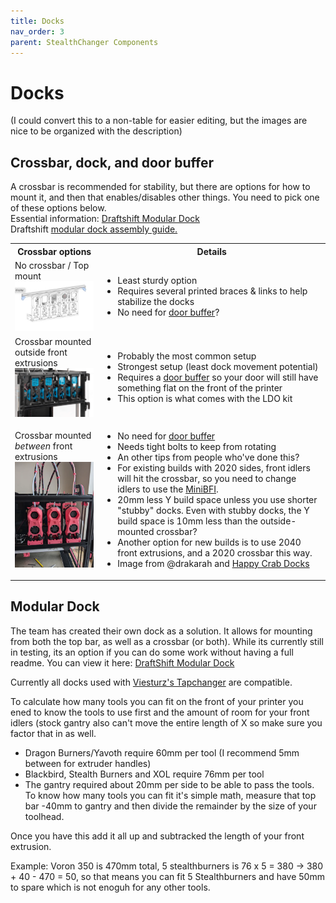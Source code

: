 ```yaml
---
title: Docks
nav_order: 3
parent: StealthChanger Components
---
```

<!-- Use the page layout at TOC.md:  https://github.com/sdylewski/StealthChanger/blob/main/docs/TOC.md -->
# Docks

(I could convert this to a non-table for easier editing, but the images are nice to be organized with the description)

## Crossbar, dock, and door buffer
A crossbar is recommended for stability, but there are options for how to mount it, and then that enables/disables other things.  You need to pick one of these options below.
<br>Essential information: <a href="https://github.com/DraftShift/ModularDock">Draftshift Modular Dock</a>
<br>Draftshift <a href="https://github.com/DraftShift/ModularDock/blob/main/Manual/ModularDock_Assembly_Guide.pdf">modular dock assembly guide.</a>
<table>
<tr><th>Crossbar options</th><th>Details</th></tr>
<tr><td>No crossbar / Top mount<br>
		<img src="../media/Dock/Dock_top_mount.png" width=200></td><td>
			<ul><li>Least sturdy option</li>
			<li>Requires several printed braces & links to help stabilize the docks</li>
			<li>No need for <a href="https://github.com/DraftShift/DoorBuffer">door buffer</a>?</li>
		</ul></td></tr>
	<tr><td>Crossbar mounted outside front extrusions<br>
		<img src="../media/Dock/LDO_Dock.png" width=200></td><td>
			<ul><li>Probably the most common setup</li>
				<li>Strongest setup (least dock movement potential)</li>
			<li>Requires a <a href="https://github.com/DraftShift/DoorBuffer">door buffer</a> so your door will still have something flat on the front of the printer</li>
			<li>This option is what comes with the LDO kit</li>
		</ul></td></tr>
	<tr><td>Crossbar mounted <em>between</em> front extrusions<br>
		<img src="../media/Dock/Dock_crabby.png" width=200></td><td>
			<ul><li>No need for <a href="https://github.com/DraftShift/DoorBuffer">door buffer</a></li>
         <li>Needs tight bolts to keep from rotating</li>
         <li>An other tips from people who've done this?</li>
         <li>For existing builds with 2020 sides, front idlers will hit the crossbar, so you need to change idlers to use the <a href="https://github.com/DraftShift/StealthChanger/tree/main/UserMods/BT123/MiniBFI%20%2B%20MicroBFI">MiniBFI</a>.</li>
			<li>20mm less Y build space unless you use shorter "stubby" docks.  Even with stubby docks, the Y build space is 10mm less than the outside-mounted crossbar?</li>
         <li>Another option for new builds is to use 2040 front extrusions, and a 2020 crossbar this way.</li>
			<li>Image from @drakarah and <a href="https://www.printables.com/model/994635-stealthchanger-stealthburner-minimal-docks-aka-hap/comments">Happy Crab Docks</a></li>
		</ul></td></tr>
   
</table>

## Modular Dock

The team has created their own dock as a solution. It allows for mounting from both the top bar, as well as a crossbar (or both). While its currently still in testing, its an option if you can do some work without having a full readme. You can view it here: [DraftShift Modular Dock](https://github.com/DraftShift/ModularDock)

Currently all docks used with [Viesturz's Tapchanger](https://github.com/viesturz/tapchanger) are compatible.

To calculate how many tools you can fit on the front of your printer you ened to know the tools to use first and the amount of room for your front idlers (stock gantry also can't move the entire length of X so make sure you factor that in as well.

   - Dragon Burners/Yavoth require 60mm per tool (I recommend 5mm between for extruder handles)
   - Blackbird, Stealth Burners and XOL require 76mm per tool
   - The gantry required about 20mm per side to be able to pass the tools.  To know how many tools you can fit it's simple math, measure that top bar -40mm to gantry and then divide the remainder by the size of your toolhead.

Once you have this add it all up and subtracked the length of your front extrusion.

Example: Voron 350 is 470mm total, 5 stealthburners is 76 x 5 = 380 -> 380 + 40 - 470 = 50, so that means you can fit 5 Stealthburners and have 50mm to spare which is not enoguh for any other tools.
